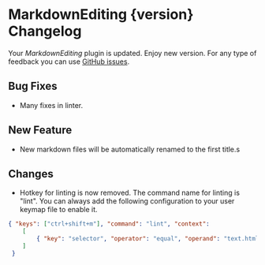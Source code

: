 # MarkdownEditing {version} Changelog

Your _MarkdownEditing_ plugin is updated. Enjoy new version. For any type of
feedback you can use [GitHub issues][issues].

## Bug Fixes

* Many fixes in linter.

## New Feature

* New markdown files will be automatically renamed to the first title.s

## Changes

* Hotkey for linting is now removed. The command name for linting is "lint". You can always add the following configuration to your user keymap file to enable it.
```json
{ "keys": ["ctrl+shift+m"], "command": "lint", "context":
    [
        { "key": "selector", "operator": "equal", "operand": "text.html.markdown", "match_all": true }
    ]
 }
```

[issues]: https://github.com/SublimeText-Markdown/MarkdownEditing/issues
